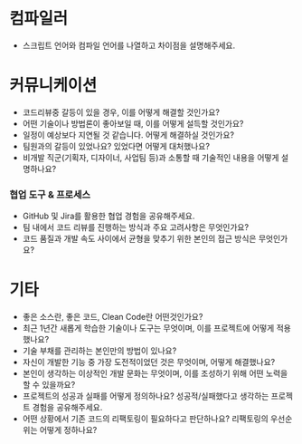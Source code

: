 
# 컴파일러
- 스크립트 언어와 컴파일 언어를 나열하고 차이점을 설명해주세요.

# 커뮤니케이션
- 코드리뷰중 갈등이 있을 경우, 이를 어떻게 해결할 것인가요?
- 어떤 기술이나 방법론이 좋아보일 때, 이를 어떻게 설득할 것인가요?
- 일정이 예상보다 지연될 것 같습니다. 어떻게 해결하실 것인가요?
- 팀원과의 갈등이 있었나요? 있었다면 어떻게 대처했나요?
- 비개발 직군(기획자, 디자이너, 사업팀 등)과 소통할 때 기술적인 내용을 어떻게 설명하나요?
### 협업 도구 & 프로세스
- GitHub 및 Jira를 활용한 협업 경험을 공유해주세요.
- 팀 내에서 코드 리뷰를 진행하는 방식과 주요 고려사항은 무엇인가요?
- 코드 품질과 개발 속도 사이에서 균형을 맞추기 위한 본인의 접근 방식은 무엇인가요?
# 기타
- 좋은 소스란, 좋은 코드, Clean Code란 어떤것인가요?
- 최근 1년간 새롭게 학습한 기술이나 도구는 무엇이며, 이를 프로젝트에 어떻게 적용했나요?
- 기술 부채를 관리하는 본인만의 방법이 있나요?
- 자신이 개발한 기능 중 가장 도전적이었던 것은 무엇이며, 어떻게 해결했나요?
- 본인이 생각하는 이상적인 개발 문화는 무엇이며, 이를 조성하기 위해 어떤 노력을 할 수 있을까요?
- 프로젝트의 성공과 실패를 어떻게 정의하나요? 성공적/실패했다고 생각하는 프로젝트 경험을 공유해주세요.
- 어떤 상황에서 기존 코드의 리팩토링이 필요하다고 판단하나요? 리팩토링의 우선순위는 어떻게 정하나요?